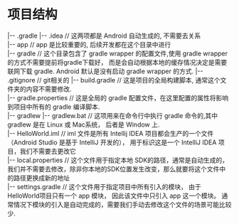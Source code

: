 # 项目结构
|-- .gradle 
|-- .idea               // 这两项都是 Android 自动生成的, 不需要去关系  
|-- app                 // app 是比较重要的, 后续开发都在这个目录中进行  
|-- gradle              // 这个目录包含了 gradle wrapper 的配置文件,使用 gradle wrapper 的方式不需要提前将gradle下载好， 而是会自动根据本地的缓存情况决定是需要联网下载 gradle. Android 默认是没有启动 gradle wrapper 的方式. 
|-- .gitignore          // git相关的 
|-- build.gradle        // 这是项目的全局构建脚本, 通常这个文件夹的内容不需要修改.   
|-- gradle.properties   // 这是全局的 gradle 配置文件，在这里配置的属性将影响到项目中所有的 gradle 编译脚本.  
|-- gradlew 
|-- gradlew.bat         // 这项用来在命令行中执行 gradle 命令的,其中 gradlew 是在 Linux 或 Mac系统， 后者是 Window 上.  
|-- HelloWorld.iml      // iml 文件是所有 Intellij IDEA 项目都会生产的一个文件（Android Studio 是基于 IntelliJ 开发的）， 用于标识这是一个 IntelliJ IDEA 项目，我们不需要去更改它  
|-- local.properties   // 这个文件用于指定本地 SDK的路径，通常是自动生成的， 我们并不需要去修改，除非你本地的SDK位置发生改变，那么就要将这个文件中的路径更换成新的地址  
|-- settings.gradle    // 这个文件用于指定项目中所有引入的模块， 由于HelloWorld项目只有一个 app 模块， 因此该文件中只引入 app 这一个模块。 通常情况下模块的引入是自动完成的，需要我们手动去修改这个文件的场景可能比较少. 

